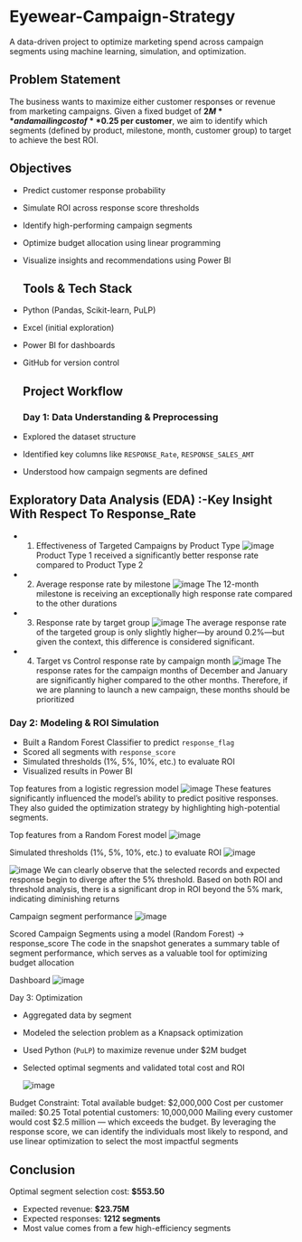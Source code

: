 # Eyewear-Campaign-Strategy
A data-driven project to optimize marketing spend across campaign segments using machine learning, simulation, and optimization.

## Problem Statement
The business wants to maximize either customer responses or revenue from marketing campaigns. Given a fixed budget of **$2M** and a mailing cost of **$0.25 per customer**, we aim to identify which segments (defined by product, milestone, month, customer group) to target to achieve the best ROI.

## Objectives
- Predict customer response probability
- Simulate ROI across response score thresholds
- Identify high-performing campaign segments
- Optimize budget allocation using linear programming
- Visualize insights and recommendations using Power BI

  ## Tools & Tech Stack
- Python (Pandas, Scikit-learn, PuLP)
- Excel (initial exploration)
- Power BI for dashboards
- GitHub for version control


  ## Project Workflow
  ### Day 1: Data Understanding & Preprocessing
- Explored the dataset structure
- Identified key columns like `RESPONSE_Rate`, `RESPONSE_SALES_AMT`
- Understood how campaign segments are defined

## Exploratory Data Analysis (EDA) :-Key Insight With Respect To Response_Rate

- 1. Effectiveness of Targeted Campaigns by Product Type
![image](https://github.com/user-attachments/assets/a5187140-0c84-4129-a4e7-d1f045f41823)
Product Type 1 received a significantly better response rate compared to Product Type 2


- 2. Average response rate by milestone
![image](https://github.com/user-attachments/assets/831cd695-8106-426f-8781-055a2fa7fd1e)
The 12-month milestone is receiving an exceptionally high response rate compared to the other durations


- 3. Response rate by target group
![image](https://github.com/user-attachments/assets/4fcefc5f-6741-4e24-a60a-7090f6033032)
The average response rate of the targeted group is only slightly higher—by around 0.2%—but given the context, this difference is considered significant.


- 4. Target vs Control response rate by campaign month
![image](https://github.com/user-attachments/assets/4edb259c-d26b-4876-9234-86ad9acb4947)
The response rates for the campaign months of December and January are significantly higher compared to the other months. Therefore, if we are planning to launch a new campaign, these months should be prioritized


### Day 2: Modeling & ROI Simulation
- Built a Random Forest Classifier to predict `response_flag`
- Scored all segments with `response_score`
- Simulated thresholds (1%, 5%, 10%, etc.) to evaluate ROI
- Visualized results in Power BI

 Top features from a logistic regression model
 ![image](https://github.com/user-attachments/assets/08a26d63-827c-4f93-b786-ca6001d24b9b)
 These features significantly influenced the model’s ability to predict positive responses. They also guided the optimization strategy by highlighting high-potential segments.

Top features from a Random Forest model
![image](https://github.com/user-attachments/assets/bac84e35-27ae-4ce5-9c6d-607dcd41b573)

Simulated thresholds (1%, 5%, 10%, etc.) to evaluate ROI
![image](https://github.com/user-attachments/assets/3361c167-6e91-4096-914b-a5cd27123832)

![image](https://github.com/user-attachments/assets/e5271ba6-e876-4666-9e77-2e68fe5aa44f)
We can clearly observe that the selected records and expected response begin to diverge after the 5% threshold. Based on both ROI and threshold analysis, there is a significant drop in ROI beyond the 5% mark, indicating diminishing returns

Campaign segment performance
![image](https://github.com/user-attachments/assets/5eb458d8-e62e-4dc3-be8f-d3548f013f92)


Scored Campaign Segments using a model (Random Forest) → response_score
The code in the snapshot generates a summary table of segment performance, which serves as a valuable tool for optimizing budget allocation

Dashboard
![image](https://github.com/user-attachments/assets/bc0adde4-9171-4dad-ac2e-6d36f41000b7)


Day 3: Optimization
- Aggregated data by segment
- Modeled the selection problem as a Knapsack optimization
- Used Python (`PuLP`) to maximize revenue under $2M budget
- Selected optimal segments and validated total cost and ROI

  ![image](https://github.com/user-attachments/assets/bbb404a3-dd0a-42e0-bef1-a14c2c1fb273)

Budget Constraint:
Total available budget: $2,000,000
Cost per customer mailed: $0.25
Total potential customers: 10,000,000
Mailing every customer would cost $2.5 million — which exceeds the budget.
By leveraging the response score, we can identify the individuals most likely to respond, and use linear optimization to select the most impactful segments

## Conclusion
Optimal segment selection cost: **$553.50**
- Expected revenue: **$23.75M**
- Expected responses: **1212 segments**
- Most value comes from a few high-efficiency segments



  



